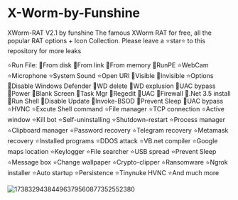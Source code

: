 # X-Worm-by-Funshine
XWorm-RAT V2.1 by funshine 
The famous XWorm RAT for free, all the popular RAT options + Icon Collection. Please leave a ⭐️star⭐️ to this repository for more leaks

⭐️Run File: 🔹From disk 🔹From link 🔹From memory 🔹RunPE
⭐WebCam
⭐️Microphone
⭐️System Sound
⭐️Open URl 🔹Visible 🔹Invisible
⭐️Options 🔹Disable Windows Defender 🔹WD delete 🔹WD explusion 🔹UAC bypass 🔹Power 🔹Blank Screen 🔹Task Mgr 🔹Regedit 🔹UAC 🔹Firewall 🔹.Net 3.5 install 🔹Run Shell 🔹Disable Update 🔹Invoke-BSOD 🔹Prevent Sleep 🔹UAC bypass
⭐️HVNC
⭐️Excute Shell command
⭐️File manager ⭐️TCP connection
⭐️Active window ⭐️Kill bot
⭐️Self-uninstalling
⭐️Shutdown-restart
⭐️Process manager
⭐️Clipboard manager
⭐️Password recovery
⭐️Telegram recovery
⭐️Metamask recovery
⭐️Installed programs
⭐️DDOS attack
⭐️VB.net compiler
⭐Google maps location
⭐️Keylogger
⭐️File searcher
⭐️USB spread
⭐️Prevent Sleep
⭐️Message box
⭐️Change wallpaper
⭐️Crypto-clipper
⭐️Ransomware
⭐️Ngrok installer
⭐️Auto startup
⭐️Persistence
⭐️Tinynuke HVNC
⭐️And much more

![17383294384496379560877352552380](https://github.com/user-attachments/assets/05303537-deac-484d-8cb2-ea0760b552df)


